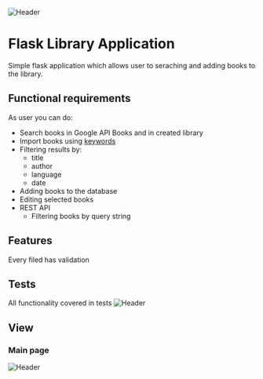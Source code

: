 ![Header](https://github.com/Brainisthekey/flask-app/blob/master/data/img/library.png)

# Flask Library Application

Simple flask application which allows user to seraching and adding books to the library.

## Functional requirements

As user you can do:
- Search books in Google API Books and in created library
- Import books using [keywords](https://developers.google.com/books/docs/v1/using#WorkingVolumes)
- Filtering results by:
  - title
  - author
  - language
  - date
- Adding books to the database
- Editing selected books
- REST API
  - Filtering books by query string

## Features

Every filed has validation

## Tests

All functionality covered in tests
![Header](https://github.com/Brainisthekey/flask-app/blob/master/data/img/tests.png)

## View

### Main page

![Header](https://github.com/Brainisthekey/flask-app/blob/master/data/img/main.png)
